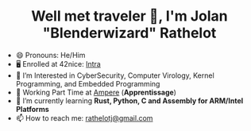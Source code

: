 <h1 align="center">Well met traveler 👋, I'm Jolan "Blenderwizard" Rathelot</h1>

- 😄 Pronouns: He/Him
- 🖥️ Enrolled at 42nice: [Intra](https://profile.intra.42.fr/users/jrathelo)
- 🔭 I’m Interested in CyberSecurity, Computer Virology, Kernel Programming, and Embedded Programming
- 💼 Working Part Time at [Ampere](https://www.ampere.cars/) (**Apprentissage**)
- 🌱 I’m currently learning **Rust, Python, C and Assembly for ARM/Intel Platforms**
- 📫 How to reach me: [rathelotj@gmail.com](mailto:rathelotj@gmail.com?subject=[Github_Contact])

<!--
**Blenderwizard/Blenderwizard** is a ✨ _special_ ✨ repository because its `README.md` (this file) appears on your GitHub profile.

Here are some ideas to get you started:

- 🔭 I’m currently working on ...
- 🌱 I’m currently learning ...
- 👯 I’m looking to collaborate on ...
- 🤔 I’m looking for help with ...
- 💬 Ask me about ...
- 📫 How to reach me: ...
- 😄 Pronouns: ...
- ⚡ Fun fact: ...
-->
